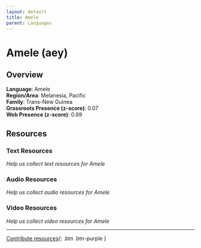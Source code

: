 ```yaml
---
layout: default
title: Amele
parent: Languages
---
```


# Amele (aey)

## Overview

**Language**: Amele  
**Region/Area**: Melanesia, Pacific  
**Family**: Trans-New Guinea  
**Grassroots Presence (z-score)**: 0.07  
**Web Presence (z-score)**: 0.89  

## Resources

### Text Resources
*Help us collect text resources for Amele*

### Audio Resources
*Help us collect audio resources for Amele*

### Video Resources
*Help us collect video resources for Amele*

---

[Contribute resources](https://forms.office.com/e/1SfLJx3u1r){: .btn .btn-purple }
